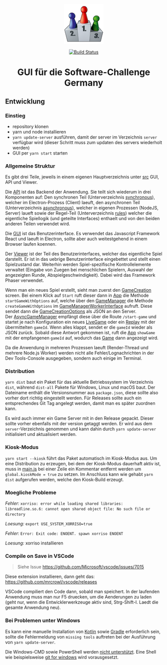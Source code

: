 <p align="center">
  <a target="_blank" rel="noopener noreferrer" href="https://www.software-challenge.de"><img width="128" src="https://raw.githubusercontent.com/CAU-Kiel-Tech-Inf/socha-gui/master/assets/build-resources/icon.png" alt="Software-Challenge Germany logo"></a>
</p>

<p align="center">
  <a href="https://travis-ci.com/CAU-Kiel-Tech-Inf/socha-gui" rel="nofollow"><img src="https://travis-ci.com/CAU-Kiel-Tech-Inf/socha-gui.svg?branch=master" alt="Build Status"></a>
</p>

<h1 align="center">GUI für die Software-Challenge Germany</h1>

## Entwicklung

### Einstieg

- repository klonen
- yarn und node installieren
- `yarn update-server` ausführen, damit der server im Verzeichnis `server` verfügbar wird (dieser Schritt muss zum updaten des servers wiederholt werden)
- GUI per `yarn start` starten

### Allgemeine Struktur

Es gibt drei Teile, jeweils in einem eigenen Hauptverzeichnis unter [src](src) GUI, API und Viewer.

Die [API](src/api) ist das Backend der Anwendung. Sie teilt sich wiederum in drei Komponenten auf: Den synchronen Teil (Unterverzeichnis [synchronous](src/api/synchronous)), welcher im Electron-Prozess (Client) laeuft, den asynchronen Teil (Unterverzeichnis [asynchronous](src/api/asynchronous)), welcher in eigenen Prozessen (NodeJS, Server) laueft sowie der Regel-Teil (Unterverzeichnis [rules](src/api/rules)) welcher die eigentliche Spiellogik (und geteilte Interfaces) enthaelt und von den beiden anderen Teilen verwendet wird.

Die [GUI](src/gui) ist das Benutzerinterface. Es verwendet das Javascript Framework React und laeuft in Electron, sollte aber auch weitestgehend in einem Browser laufen koennen.

Der [Viewer](src/viewer) ist der Teil des Benutzerinterfaces, welcher das eigentliche Spiel darstellt. Er ist in das uebrige Benutzerinterface eingebettet und stellt einen Spielzustand dar. Weiterhin werden Spiel-spezifische Kontrollelemente verwaltet (Eingabe von Zuegen bei menschlichen Spielern, Auswahl der angezeigten Runde, Abspielgeschwindigkeit). Dabei wird das Framework Phaser verwendet.

Wenn man ein neues Spiel erstellt, sieht man zuerst den [GameCreation](src/gui/GameCreation.tsx) screen. Bei einem Klick auf `Start` ruft dieser dann in [App](src/gui/App.tsx) die Methode `startGameWithOptions` auf, welche über den [GameManager](src/api/synchronous/GameManager.ts) die Methode `createGameWithOptions` im [GameManagerWorkerInterface](src/api/synchronous/GameManagerWorkerInterface.ts) aufruft. Diese sendet dann die [GameCreationOptions](src/api/rules/GameCreationOptions.ts) als JSON an den Server.  
Der [AsyncGameManager](src/api/asynchronous) empfängt diese über die Route `/start-game` und startet je nach Konfiguration ein neues [LiveGame](src/api/asynchronous/LiveGame.ts) oder ein [Replay](src/api/asynchronous/Replay.ts) mit der übermittelten `gameId`. Wenn alles klappt, sendet er die `gameId` wieder als JSON zurück. Sobald diese Antwort gekommen ist, ruft die [App](src/gui/App.tsx) `showGame` mit der empfangenen `gameId` auf, wodurch das [Game](src/gui/Game.tsx) dann angezeigt wird.

Da die Anwendung in mehreren Prozessen laeuft (Render-Thread und mehrere Node.js Worker) werden nicht alle Fehler/Lognachrichten in der Dev Tools-Console ausgegeben, sondern auch einige im Terminal.

### Distribution

`yarn dist` baut ein Paket für das aktuelle Betriebssystem im Verzeichnis `dist`, während `dist-all` Pakete für Windows, Linux und macOS baut. Der Dateiname enthält die Versionsnummer aus `package.json`, diese sollte also vorher dort richtig eingestellt werden. Für Releases sollte auch ein entsprechendes Git Tag angelegt werden, damit man es später zuordnen kann.

Es wird auch immer ein Game Server mit in den Release gepackt. Dieser sollte vorher ebenfalls mit der version getaggt werden. Er wird aus dem `server`-Verzeichnis genommen und kann dahin durch `yarn update-server` initialisiert und aktualisiert werden.

### Kiosk-Modus
`yarn start --kiosk` führt das Paket automatisch im Kiosk-Modus aus. Um eine Distribution zu erzeugen, bei dem der Kiosk-Modus dauerhaft aktiv ist, muss in [main.js](main.js) bei einer Zeile ein Kommentar entfernt werden um `global.kioskMode = true` zu setzen. Im Anschluss kann wie gehabt `yarn dist` aufgerufen werden, welche den Kiosk-Build erzeugt.

### Moegliche Probleme

*Fehler:* `xorriso: error while loading shared libraries: libreadline.so.6: cannot open shared object file: No such file or directory`

*Loesung:* `export USE_SYSTEM_XORRISO=true`

*Fehler:* `Error: Exit code: ENOENT. spawn xorriso ENOENT`

*Loesung:* xorriso installieren

### Compile on Save in VSCode

> Siehe Issue https://github.com/Microsoft/vscode/issues/7015

Diese extension installieren, dann geht das: https://github.com/mrcrowl/vscode/releases

VSCode compiliert den Code dann, sobald man speichert. In der laufenden Anwendung muss man nur F5 druecken, um die Aenderungen zu laden (geht nur, wenn die Entwicklerwerkzeuge aktiv sind, Strg-Shift-I. Laedt die gesamte Anwendung neu).

### Bei Problemen unter Windows

Es kann eine manuelle Installation von [Kotlin](https://downlinko.com/download-install-kotlin-windows.html) sowie [Gradle](https://gradle.org/install/) erforderlich sein, sollte die Fehlermeldung von `missing tools` auftreten bei der Ausführung von `yarn update-server`.

Die Windows-CMD sowie PowerShell werden [nicht unterstützt](https://github.com/CAU-Kiel-Tech-Inf/socha-gui/pull/26/commits/6ad684bf0af5b79e4b923f272022f64b2a60f35b). Eine Shell wie beispielsweise [git for windows](https://gitforwindows.org/) wird vorausgesetzt.